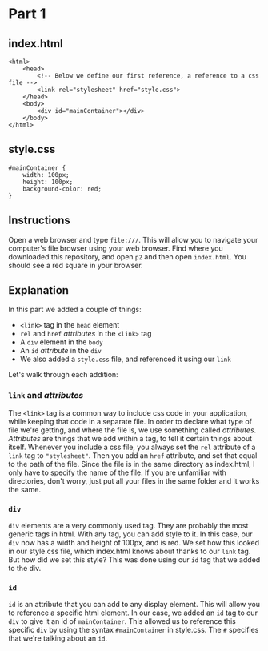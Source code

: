 # Part 1

## index.html
```
<html>
	<head>
		<!-- Below we define our first reference, a reference to a css file -->
		<link rel="stylesheet" href="style.css">
	</head>
	<body>
		<div id="mainContainer"></div>
	</body>
</html>
```

## style.css
```
#mainContainer {
	width: 100px;
	height: 100px;
	background-color: red;
}
```

## Instructions
Open a web browser and type `file:///`.  This will allow you to navigate your
computer's file browser using your web browser.  Find where you downloaded this
repository, and open `p2` and then open `index.html`.  You should see a red
square in your browser.

## Explanation

In this part we added a couple of things:
- `<link>` tag in the `head` element
- `rel` and `href` _attributes_ in the `<link>` tag
- A `div` element in the `body`
- An `id` _attribute_ in the `div`
- We also added a `style.css` file, and referenced it using our `link`

Let's walk through each addition:

### `link` and _attributes_
The `<link>` tag is a common way to include css code in your application,
while keeping that code in a separate file.  In order to declare what type of 
file we're getting, and where the file is, we use something called
_attributes_.  _Attributes_ are things that we add within a tag, to tell it
certain things about itself.  Whenever you include a css file, you always set
the `rel` attribute of a `link` tag to `"stylesheet"`.  Then you add an `href`
attribute, and set that equal to the path of the file.  Since the file is in the
same directory as index.html, I only have to specify the name of the file.  If
you are unfamiliar with directories, don't worry, just put all your files in the
same folder and it works the same.

### `div`
`div` elements are a very commonly used tag.  They are probably the most generic
tags in html.  With any tag, you can add style to it.  In this case, our `div`
now has a width and height of 100px, and is red.  We set how this looked in our
style.css file, which index.html knows about thanks to our `link` tag.  But how
did we set this style?  This was done using our `id` tag that we added to the
div.

### `id`
`id` is an attribute that you can add to any display element.  This will allow
you to reference a specific html element.  In our case, we added an `id` tag to
our `div` to give it an id of `mainContainer`.  This allowed us to reference
this specific `div` by using the syntax `#mainContainer` in style.css.  The `#`
specifies that we're talking about an `id`.
